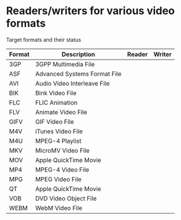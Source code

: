 # Readers/writers for various video formats
 
Target formats and their status
 
|Format|Description|Reader|Writer|
|------|-----------|------|------|
| 3GP  | 3GPP Multimedia File|||
| ASF  | Advanced Systems Format File||
| AVI  | Audio Video Interleave File||
| BIK  | Bink Video File||
| FLC  | FLIC Animation||
| FLV  | Animate Video File||
| GIFV | GIF Video File||
| M4V  | iTunes Video File||
| M4U  | MPEG-4 Playlist||
| MKV  | MicroMV Video File||
| MOV  | Apple QuickTime Movie||
| MP4  | MPEG-4 Video File||
| MPG  | MPEG Video File||
| QT   | Apple QuickTime Movie||
| VOB  | DVD Video Object File||
| WEBM | WebM Video File||
 